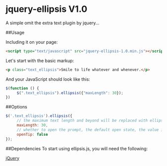 # jquery-ellipsis V1.0
A simple omit the extra text plugin by jquery...

##Usage

Including it on your page:

```html
<script type="text/javascript" src="jquery-ellipsis-1.0.min.js"></script>
```

Let's start with the basic markup:

```html
<p class="text_ellipsis">Smile to life whatever and whenever.</p>
```

And your JavaScript should look like this:

```js
$(function () {
     $(".text_ellipsis").ellipsis({"maxLength": 30});
})
```

##Options

```js
$('.text_ellipsis').ellipsis({
     // the maximum text length and beyond will be replaced with ellipses
     maxLength: 30,
     // whether to open the prompt, the default open state, the value is true
     openTip: false
});
```

##Dependencies
To start using ellipsis.js, you will need the following:

[jQuery](http://jquery.com/download/)
